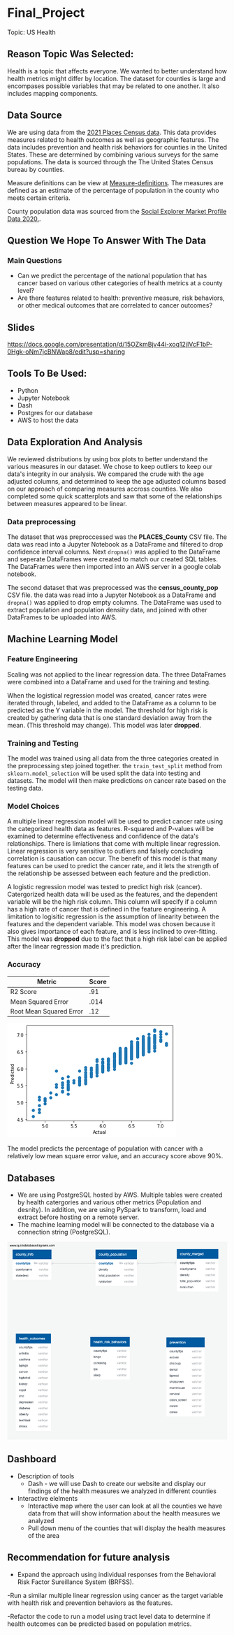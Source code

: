 # Final_Project

Topic: US Health

## Reason Topic Was Selected:

Health is a topic that affects everyone.  We wanted to better understand how health metrics might differ by location.  The dataset for counties is large and encompases possible variables that may be related to one another. It also includes mapping components.

## Data Source

We are using data from the [2021 Places Census data](https://chronicdata.cdc.gov/500-Cities-Places/PLACES-County-Data-GIS-Friendly-Format-2021-releas/kmvs-jkvx).  This data provides measures related to health outcomes as well as geographic features. The data includes prevention and health risk behaviors for counties in the United States. These are determined by combining various surveys for the same populations. The data is sourced through the The United States Census bureau by counties.

Measure definitions can be view at [Measure-definitions](https://www.cdc.gov/places/measure-definitions/index.html).
The measures are defined as an estimate of the percentage of population in the county who meets certain criteria.

County population data was sourced from the [Social Explorer Market Profile Data 2020.](http://www.socialexplorer.com/pub/reportdata/HtmlResults.aspx?reportid=R13242424).

## Question We Hope To Answer With The Data

### Main Questions

- Can we predict the percentage of the national population that has cancer based on various other categories of health metrics at a county level?
- Are there features related to health: preventive measure, risk behaviors, or other medical outcomes that are correlated to cancer outcomes?

## Slides

https://docs.google.com/presentation/d/15OZkmBjv44i-xoq12jIVcF1bP-0Hgk-oNm7jcBNWap8/edit?usp=sharing

## Tools To Be Used:

- Python
- Jupyter Notebook
- Dash
- Postgres for our database
- AWS to host the data

## Data Exploration And Analysis

We reviewed distributions by using box plots to better understand the various measures in our dataset.   We chose to keep outliers to keep our data's integrity in our analysis. We compared the crude with the age adjusted columns, and determined to keep the age adjusted columns based on our approach of comparing measures accross counties.  We also completed some quick scatterplots and saw that some of the relationships between measures appeared to be linear. 

### Data preprocessing

The dataset that was preproccessed was the **PLACES_County** CSV file. The data was read into a Jupyter Notebook as a DataFrame and filtered to drop confidence interval columns. Next
``dropna()`` was applied to the DataFrame and seperate DataFrames were created to match our created SQL tables. The DataFrames were then imported into an AWS server in a google colab notebook. 

The second dataset that was preprocessed was the **census_county_pop** CSV file. the data was read into a Jupyter Notebook as a DataFrame and ``dropna()`` was applied to drop empty columns. The DataFrame was used to extract population and population densiity data, and joined with other DataFrames to be uploaded into AWS.

## Machine Learning Model

### Feature Engineering

Scaling was not applied to the linear regression data. The three DataFrames were combined into a DataFrame and used for the training and testing.

When the logistical regression model was created, cancer rates were iterated through, labeled, and added to the DataFrame as a column to be predicted as the Y variable in the model. The threshold for high risk is created by gathering data that is one standard deviation away from the mean. (This threshold may change). This model was later **dropped**.

### Training and Testing

The model was trained using all data from the three categories created in the preprocessing step joined together. the ``train_test_split`` method from ``sklearn.model_selection`` will be used split the data into testing and datasets. The model will then make predictions on cancer rate based on the testing data.

### Model Choices

A multiple linear regression model will be used to predict cancer rate using the categorized health data as features. R-squared and P-values will be examined to determine effectiveness and confidence of the data's relationships. There is limiations that come with multiple linear regression. Linear regression is very sensitive to outliers and falsely concluding correlation is causation can occur. The benefit of this model is that many features can be used to predict the cancer rate, and it lets the strength of the relationship be assessed between each feature and the prediction.

A logistic regression model was tested to predict high risk (cancer). Catergorized health data will be used as the features, and the dependent variable will be the high risk column. This column will specify if a column has a high rate of cancer that is defined in the feature engineering. A limitation to logisitic regression is the assumption of linearity between the features and the dependent variable. This model was chosen because it also gives importance of each feature, and is less inclined to over-fitting. This model was **dropped** due to the fact that a high risk label can be applied after the linear regression made it's prediction.

### Accuracy

| Metric      | Score |
| ----------- | ----------- |
| R2 Score      | .91       |
| Mean Squared Error | .014 |
| Root Mean Squared Error | .12 |

![actual_vs_predicted](/images/actual_vs_predicted.png)

The model predicts the percentage of population with cancer with a relatively low mean square error value, and an accuracy score above 90%. 

## Databases

- We are using PostgreSQL hosted by AWS. Multiple tables were created by health catergories and various other metrics (Population and desnity).  In addition, we are using PySpark to transform, load and extract before hosting on a remote server.
- The machine learning model will be connected to the database via a connection string (PostgreSQL).

![PostgreSQL Schema](images/CDC_Data_tables_ERD.png)

## Dashboard 

* Description of tools
    * Dash - we will use Dash to create our website and display our findings of the health measures we analyzed in different counties 
* Interactive elelments
    * Interactive map where the user can look at all the counties we have data from that will show information about the health measures we analyzed
    * Pull down menu of the counties that will display the health measures of the area


## Recommendation for future analysis
- Expand the approach using individual responses from the Behavioral Risk Factor Sureillance System (BRFSS).

-Run a similar multiple linear regression using cancer as the target variable with health risk and prevention behaviors as the features.

-Refactor the code to run a model using tract level data to determine if health outcomes can be predicted based on population metrics.
